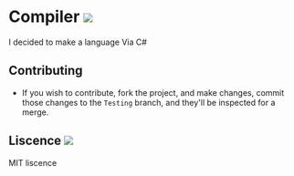 # Compiler <img src="https://img.shields.io/github/workflow/status/Juptian/Compiler/.NET?style=plastic">
I decided to make a language Via C#

## Contributing

* If you wish to contribute, fork the project, and make changes, commit those changes to the ` Testing ` branch, and they'll be inspected for a merge.

## Liscence <img src="https://img.shields.io/github/license/Juptian/Compiler?color=brightgreen&style=plastic">

MIT liscence

